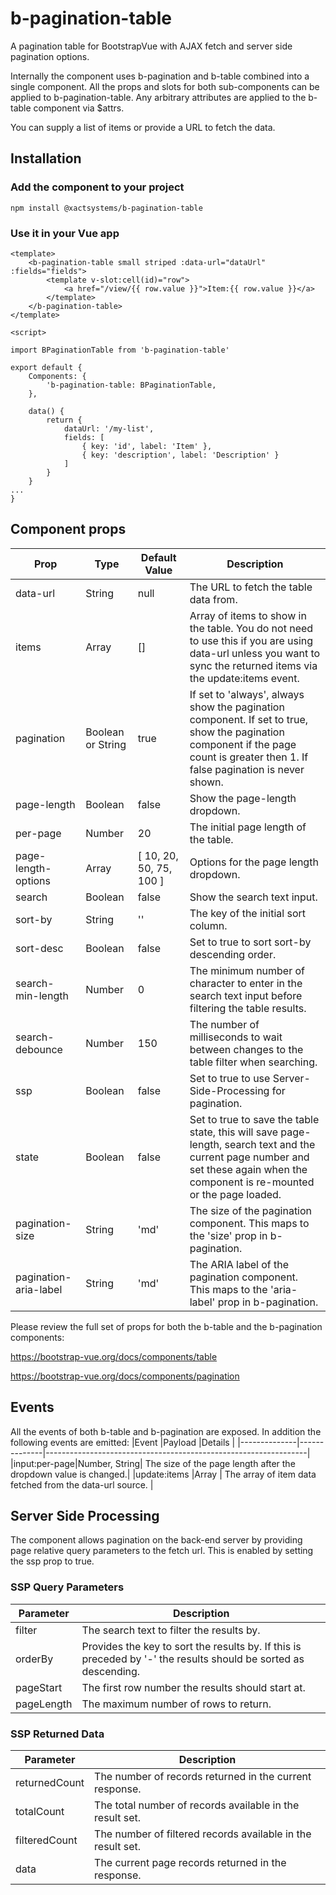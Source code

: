 # b-pagination-table
A pagination table for BootstrapVue with AJAX fetch and server side pagination options.

Internally the component uses b-pagination and b-table combined into a single component. All the props and slots for both sub-components can be applied to b-pagination-table. Any arbitrary attributes are applied to the b-table component via $attrs.

You can supply a list of items or provide a URL to fetch the data.


## Installation

### Add the component to your project
```
npm install @xactsystems/b-pagination-table
```

### Use it in your Vue app
```
<template>
    <b-pagination-table small striped :data-url="dataUrl" :fields="fields">
        <template v-slot:cell(id)="row">
            <a href="/view/{{ row.value }}">Item:{{ row.value }}</a>
        </template>
    </b-pagination-table>
</template>

<script>

import BPaginationTable from 'b-pagination-table'

export default {
    Components: {
        'b-pagination-table: BPaginationTable,
    },

    data() {
        return {
            dataUrl: '/my-list',
            fields: [
                { key: 'id', label: 'Item' },
                { key: 'description', label: 'Description' }
            ]
        }
    }
...
}
```


## Component props
| Prop                    | Type    | Default Value           | Description                                                                                                                                                                       |
|-------------------------|---------|-------------------------|-----------------------------------------------------------------------------------------------------------------------------------------------------------------------------------|
| data-url                | String  | null                    | The URL to fetch the table data from.                                                                                                                                             |
| items                   | Array   | []                      | Array of items to show in the table. You do not need to use this if you are using data-url unless you want to sync the returned items via the update:items event.                 |
| pagination              | Boolean or String | true          | If set to 'always', always show the pagination component. If set to true, show the pagination component if the page count is greater then 1. If false pagination is never shown.  |
| page-length             | Boolean | false                   | Show the page-length dropdown.                                                                                                                                                    |
| per-page                | Number  | 20                      | The initial page length of the table.                                                                                                                                             |
| page-length-options     | Array   | [ 10, 20, 50, 75, 100 ] | Options for the page length dropdown.                                                                                                                                             |
| search                  | Boolean | false                   | Show the search text input.                                                                                                                                                       |
| sort-by                 | String  | ''                      | The key of the initial sort column.                                                                                                                                               |
| sort-desc               | Boolean | false                   | Set to true to sort sort-by descending order.                                                                                                                                     |
| search-min-length       | Number  | 0                       | The minimum number of character to enter in the search text input before filtering the table results.                                                                             |
| search-debounce         | Number  | 150                     | The number of milliseconds to wait between changes to the table filter when searching.                                                                                            |
| ssp                     | Boolean | false                   | Set to true to use Server-Side-Processing for pagination.                                                                                                                         |
| state                   | Boolean | false                   | Set to true to save the table state, this will save page-length, search text and the current page number and set these again when the component is re-mounted or the page loaded. |
| pagination-size         | String  | 'md'                    | The size of the pagination component. This maps to the 'size' prop in b-pagination.                                                                                               |
| pagination-aria-label   | String  | 'md'                    | The ARIA label of the pagination component. This maps to the 'aria-label' prop in b-pagination.                                                                                   |


Please review the full set of props for both the b-table and the b-pagination components:

https://bootstrap-vue.org/docs/components/table

https://bootstrap-vue.org/docs/components/pagination


## Events
All the events of both b-table and b-pagination are exposed. In addition the following events are emitted:
|Event         |Payload       |Details                                                          |
|--------------|--------------|-----------------------------------------------------------------|
|input:per-page|Number, String| The size of the page length after the dropdown value is changed.|
|update:items  |Array         | The array of item data fetched from the data-url source.        |


## Server Side Processing
The component allows pagination on the back-end server by providing page relative query parameters to the fetch url. This is enabled by setting the ssp prop to true.

### SSP Query Parameters
|Parameter|Description                                                                                                     |
|---------|----------------------------------------------------------------------------------------------------------------|
|filter   | The search text to filter the results by.                                                                      |
|orderBy  | Provides the key to sort the results by. If this is preceded by '-' the results should be sorted as descending.|
|pageStart| The first row number the results should start at.                                                              |
|pageLength| The maximum number of rows to return.                                                                         |

### SSP Returned Data
|Parameter|Description                                                                                                     |
|---------|----------------------------------------------------------------------------------------------------------------|
|returnedCount| The number of records returned in the current response.                                                    |
|totalCount   | The total number of records available in the result set.                                                   |
|filteredCount| The number of filtered records available in the result set.                                                |
|data         | The current page records returned in the response.                                                                         |
